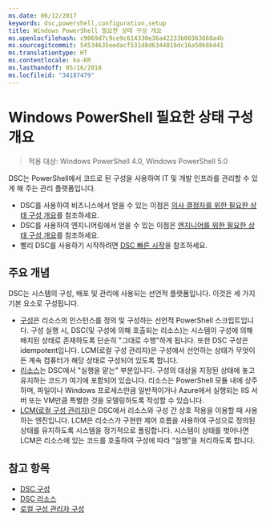 ```yaml
---
ms.date: 06/12/2017
keywords: dsc,powershell,configuration,setup
title: Windows PowerShell 필요한 상태 구성 개요
ms.openlocfilehash: c9069d7c9ce9c614330e36a42233b00363660a4b
ms.sourcegitcommit: 54534635eedacf531d8d6344019dc16a50b8b441
ms.translationtype: HT
ms.contentlocale: ko-KR
ms.lasthandoff: 05/16/2018
ms.locfileid: "34187479"
---
```

# <a name="windows-powershell-desired-state-configuration-overview"></a>Windows PowerShell 필요한 상태 구성 개요

> 적용 대상: Windows PowerShell 4.0, Windows PowerShell 5.0

DSC는 PowerShell에서 코드로 된 구성을 사용하여 IT 및 개발 인프라를 관리할 수 있게 해 주는 관리 플랫폼입니다.

- DSC를 사용하여 비즈니스에서 얻을 수 있는 이점은 [의사 결정자를 위한 필요한 상태 구성 개요](decisionMaker.md)를 참조하세요.
- DSC를 사용하여 엔지니어링에서 얻을 수 있는 이점은 [엔지니어를 위한 필요한 상태 구성 개요](DscForEngineers.md)를 참조하세요.
- 빨리 DSC를 사용하기 시작하려면 [DSC 빠른 시작](quickStart.md)을 참조하세요.

## <a name="key-concepts"></a>주요 개념

DSC는 시스템의 구성, 배포 및 관리에 사용되는 선언적 플랫폼입니다. 이것은 세 가지 기본 요소로 구성됩니다.

- [구성](configurations.md)은 리소스의 인스턴스를 정의 및 구성하는 선언적 PowerShell 스크립트입니다.
    구성 실행 시, DSC(및 구성에 의해 호출되는 리소스)는 시스템이 구성에 의해 배치된 상태로 존재하도록 단순히 "그대로 수행"하게 됩니다.
    또한 DSC 구성은 idempotent입니다. LCM(로컬 구성 관리자)은 구성에서 선언하는 상태가 무엇이든 계속 컴퓨터가 해당 상태로 구성되어 있도록 합니다.
- [리소스](resources.md)는 DSC에서 "실행을 맡는" 부분입니다. 구성의 대상을 지정된 상태에 놓고 유지하는 코드가 여기에 포함되어 있습니다.
    리소스는 PowerShell 모듈 내에 상주하며, 파일이나 Windows 프로세스만큼 일반적이거나 Azure에서 실행되는 IIS 서버 또는 VM만큼 특별한 것을 모델링하도록 작성할 수 있습니다.
- [LCM(로컬 구성 관리자)](metaConfig.md)은 DSC에서 리소스와 구성 간 상호 작용을 이용할 때 사용하는 엔진입니다.
    LCM은 리소스가 구현한 제어 흐름을 사용하여 구성으로 정의된 상태를 유지하도록 시스템을 정기적으로 폴링합니다.
    시스템이 상태를 벗어나면 LCM은 리소스에 있는 코드를 호출하여 구성에 따라 “실행”을 처리하도록 합니다.

## <a name="see-also"></a>참고 항목

- [DSC 구성](configurations.md)
- [DSC 리소스](resources.md)
- [로컬 구성 관리자 구성](metaConfig.md)